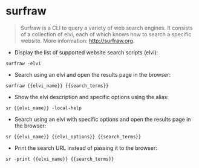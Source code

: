 # surfraw

> Surfraw is a CLI to query a variety of web search engines.
> It consists of a collection of elvi, each of which knows how to search a specific website.
> More information: <http://surfraw.org>.

- Display the list of supported website search scripts (elvi):

`surfraw -elvi`

- Search using an elvi and open the results page in the browser:

`surfraw {{elvi_name}} {{search_terms}}`

- Show the elvi description and specific options using the alias:

`sr {{elvi_name}} -local-help`

- Search using an elvi with specific options and open the results page in the browser:

`sr {{elvi_name}} {{elvi_options}} {{search_terms}}`

- Print the search URL instead of passing it to the browser:

`sr -print {{elvi_name}} {{search_terms}}`

